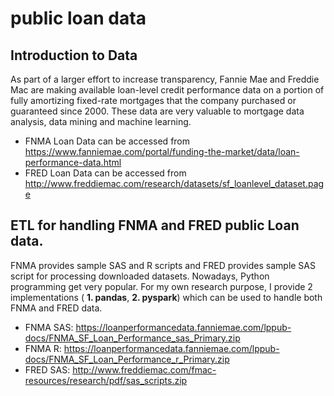 # public loan data
## Introduction to Data
As part of a larger effort to increase transparency, Fannie Mae and Freddie Mac are making available loan-level credit performance data on a portion of fully amortizing fixed-rate mortgages that the company purchased or guaranteed since 2000. These data are very valuable to mortgage data analysis, data mining and machine learning. 
* FNMA Loan Data can be accessed from https://www.fanniemae.com/portal/funding-the-market/data/loan-performance-data.html
* FRED Loan Data can be accessed from http://www.freddiemac.com/research/datasets/sf_loanlevel_dataset.page

## ETL for handling FNMA and FRED public Loan data.
FNMA provides sample SAS and R scripts and FRED provides sample SAS script for processing downloaded datasets.  Nowadays, Python programming get very popular. For my own research purpose, I provide 2 implementations ( **1. pandas**, **2. pyspark**) which can be used to handle both FNMA and FRED data.  
* FNMA SAS: https://loanperformancedata.fanniemae.com/lppub-docs/FNMA_SF_Loan_Performance_sas_Primary.zip
* FNMA R: https://loanperformancedata.fanniemae.com/lppub-docs/FNMA_SF_Loan_Performance_r_Primary.zip
* FRED SAS: http://www.freddiemac.com/fmac-resources/research/pdf/sas_scripts.zip

